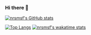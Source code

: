 ### Hi there 👋

[![nrsmsf's GitHub stats](https://github-readme-stats.vercel.app/api?username=nrsmsf&show_icons=true&theme=dracula)](https://github.com/anuraghazra/github-readme-stats)

[![Top Langs](https://github-readme-stats.vercel.app/api/top-langs/?username=nrsmsf&show_icons=true&theme=dracula)](https://github.com/anuraghazra/github-readme-stats)
[![nrsmsf's wakatime stats](https://github-readme-stats.vercel.app/api/wakatime?username=nrsmsf)](https://github.com/anuraghazra/github-readme-stats)

<!--
**nrsmsf/nrsmsf** is a ✨ _special_ ✨ repository because its `README.md` (this file) appears on your GitHub profile.

Here are some ideas to get you started:

- 🔭 I’m currently working on ...
- 🌱 I’m currently learning ...
- 👯 I’m looking to collaborate on ...
- 🤔 I’m looking for help with ...
- 💬 Ask me about ...
- 📫 How to reach me: ...
- 😄 Pronouns: ...
- ⚡ Fun fact: ...
-->

